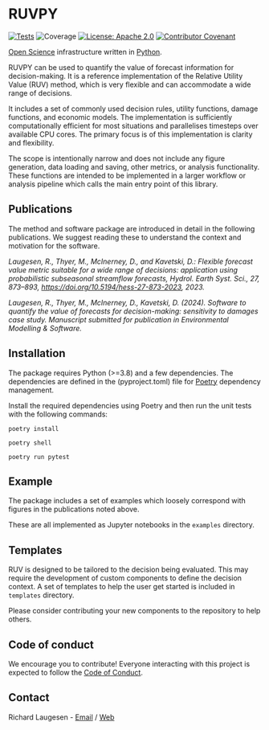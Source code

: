 # RUVPY

[![Tests](https://github.com/richardlaugesen/relative-utility-value/actions/workflows/python-package.yml/badge.svg)](https://github.com/richardlaugesen/relative-utility-value/actions/workflows/python-package.yml)
![Coverage](https://img.shields.io/badge/dynamic/json?color=green&label=Coverage&query=$.files[%27coverage.json%27].content&url=https://api.github.com/gists/a08622619e06b2157bee092f47e404d9)
[![License: Apache 2.0](https://img.shields.io/badge/License-Apache_2.0-blue.svg)](https://opensource.org/licenses/Apache-2.0)
[![Contributor Covenant](https://img.shields.io/badge/Contributor%20Covenant-2.1-4baaaa.svg)](code_of_conduct.md)

[Open Science](https://en.wikipedia.org/wiki/Open_science) infrastructure written in [Python](https://python.org/).

RUVPY can be used to quantify the value of forecast information for decision-making.
It is a reference implementation of the Relative Utility Value (RUV) method, which is very flexible and can accommodate a wide range of decisions.

It includes a set of commonly used decision rules, utility functions, damage functions, and economic models.
The implementation is sufficiently computationally efficient for most situations and parallelises timesteps over available CPU cores. 
The primary focus is of this implementation is clarity and flexibility.

The scope is intentionally narrow and does not include any figure generation, data loading and saving, other metrics, or analysis functionality. 
These functions are intended to be implemented in a larger workflow or analysis pipeline which calls the main entry point of this library. 

## Publications

The method and software package are introduced in detail in the following publications. We suggest reading these to understand the context and motivation for the software.

*Laugesen, R., Thyer, M., McInerney, D., and Kavetski, D.: Flexible forecast value metric suitable for a wide range of decisions: application using probabilistic subseasonal streamflow forecasts, Hydrol. Earth Syst. Sci., 27, 873–893, https://doi.org/10.5194/hess-27-873-2023, 2023.*

*Laugesen, R., Thyer, M., McInerney, D., Kavetski, D. (2024). Software to quantify the value of forecasts for decision-making: sensitivity to damages case study. Manuscript submitted for publication in Environmental Modelling & Software.*

## Installation

The package requires Python (>=3.8) and a few dependencies. The dependencies are defined in the (pyproject.toml) file for [Poetry](https://python-poetry.org/) dependency management.

Install the required dependencies using Poetry and then run the unit tests with the following commands:

    poetry install

    poetry shell

    poetry run pytest

## Example

The package includes a set of examples which loosely correspond with figures in the publications noted above. 

These are all implemented as Jupyter notebooks in the `examples` directory.

## Templates

RUV is designed to be tailored to the decision being evaluated. 
This may require the development of custom components to define the decision context. 
A set of templates to help the user get started is included in `templates` directory.

Please consider contributing your new components to the repository to help others.

## Code of conduct

We encourage you to contribute! Everyone interacting with this project is expected to follow the [Code of Conduct](code_of_conduct.md). 

## Contact

Richard Laugesen - [Email](mailto://richard@laugesen.com.au) / [Web](https://laugesen.com.au)
